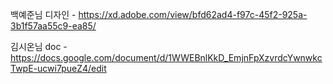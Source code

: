 
백예준님 디자인 - https://xd.adobe.com/view/bfd62ad4-f97c-45f2-925a-3b1f57aa55c9-ea85/

김시온님 doc - https://docs.google.com/document/d/1WWEBnlKkD_EmjnFpXzvrdcYwnwkcTwpE-ucwi7pueZ4/edit
